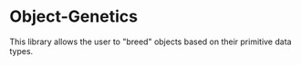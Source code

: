 # Object-Genetics
This library allows the user to "breed" objects based on their primitive data types.
